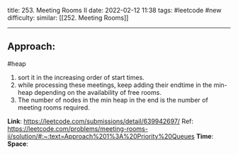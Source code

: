 title: 253. Meeting Rooms II
date: 2022-02-12 11:38
tags: #leetcode #new
difficulty:
similar: [[252. Meeting Rooms]]

---
## Approach:
#heap 
1. sort it in the increasing order of start times.
2. while processing these meetings, keep adding their endtime in  the min-heap depending on the availability of free rooms.
3. The number of nodes in the min heap in the end is the number of meeting rooms required.

**Link**: https://leetcode.com/submissions/detail/639942697/
Ref: https://leetcode.com/problems/meeting-rooms-ii/solution/#:~:text=Approach%201%3A%20Priority%20Queues
**Time**:
**Space**: